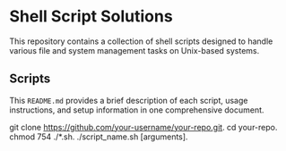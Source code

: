 # Shell Script Solutions
This repository contains a collection of shell scripts designed to handle various file and system management tasks on Unix-based systems.

## Scripts
This `README.md` provides a brief description of each script, usage instructions, and setup information in one comprehensive document.

git clone https://github.com/your-username/your-repo.git.
cd your-repo.
chmod 754 ./*.sh.
./script_name.sh [arguments].
